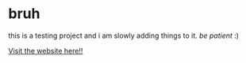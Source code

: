 # bruh


this is a testing project and i am slowly adding things to it.
*be patient* :)

<a href="https://racoonindisguise.github.io/tylers.happy.place/">Visit the website here!!</a>
